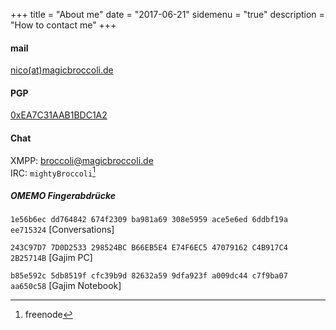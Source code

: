 +++
title = "About me"
date = "2017-06-21"
sidemenu = "true"
description = "How to contact me"
+++

#### mail
[nico(at)magicbroccoli.de](mailto:nico(at)magicbroccoli.de)

#### PGP
[0xEA7C31AAB1BDC1A2](https://pgp.mit.edu/pks/lookup?op=get&search=0xEA7C31AAB1BDC1A2)

#### Chat
XMPP: [broccoli@magicbroccoli.de](xmpp:broccoli@magicbroccoli.de)  
IRC: ```mightyBroccoli```[^1]

##### OMEMO Fingerabdrücke
`1e56b6ec dd764842 674f2309 ba981a69 308e5959 ace5e6ed 6ddbf19a ee715324` [Conversations]  

`243C97D7 7D0D2533 298524BC B66EB5E4 E74F6EC5 47079162 C4B917C4 2B25714B` [Gajim PC]  

`b85e592c 5db8519f cfc39b9d 82632a59 9dfa923f a009dc44 c7f9ba07 aa650c58` [Gajim Notebook]  

[^1]: freenode

